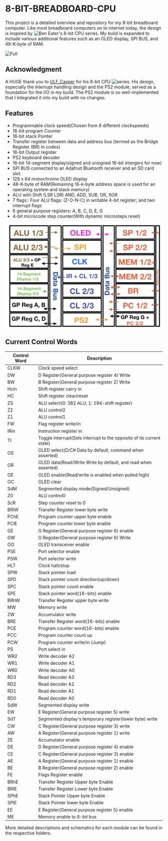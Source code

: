 # 8-BIT-BREADBOARD-CPU
This project is a detailed overview and repository for my 8-bit breadboard computer. Like most breadboard computers on te internet today, the design is inspired by ![Ben Eater's 8-bit CPU series](https://www.youtube.com/watch?v=HyznrdDSSGM&list=PLowKtXNTBypGqImE405J2565dvjafglHU). My build is expanded to include various additional features such as an OLED display, SPI BUS, and 48-K-byte of RAM.


![Full](https://github.com/Fadil-1/8-BIT-BREADBOARD-CPU/blob/main/images/full_cropped.png?raw=true)


## Acknowledgment

A HUGE thank you to [ULF_Casper](https://github.com/DerULF1) for his 8-bit CPU ![series](https://www.youtube.com/watch?v=yACH8p4KfyQ&list=PL5-Ar_CvItgaP27eT_C7MnCiubkyaEqF0). His design, especially the interrupt handling design and the PS2 module, served as a foundation for the I/O in my build. The PS2 module is so well-implemented that I integrated it into my build with no changes.


## Features

- Programmable clock speed(Chosen from 8 different clockspeeds)
- 16-bit program Counter
- 16-bit stack Pointer
- Transfer register between data and address bus (termed as the Bridge Register (BR) in codes)
- 16-bit Output register
- PS2 keyboard decoder
- 16-bit 14-segment display(signed and unsigned 16-bit intergers for now)
- SPI BUS connected to an Adafruit Bluetooth receiver and an SD card slot.
- 128 x 64 monochrome OLED display
- 48-K-byte of RAM(Remaining 16-k-byte address space is used for an operating system and stack memory)
- ALU with Shift (LSR LSR) AND, ADD, SUB, OR, XOR
- 7 flags:: Four ALU flags: (Z-O-N-C) in writable 4-bit register; and two interrupt flags
- 6 general purpose registers: A, B, C, D, E, G
- 4-bit microcode step counter(With dynamic microsteps reset)


![Breadboard Layout](https://github.com/Fadil-1/8-BIT-BREADBOARD-CPU/blob/main/images/layout.jpeg?raw=true)


## Current Control Words

| Control Word  |                               Description                              |
| ------------- | -----------------------------------------------------------------------|
| CLKW          |  Clock speed select                                                    |
| DW            |  D Register(General purpose register 4) Write                          |
| BW            |  B Register(General purpose register 2) Write                          |
| Hcin          |  Shift register carry in                                               |
| HC            |  Shift register clear/reset                                            |
| ZS            |  ALU select(0: 382 ALU; 1: 194-shift register)                         |
| Z2            |  ALU control2                                                          |
| Z1            |  ALU control1                                                          |
| FW            |  Flag register write/in                                                |
| IRin          |  Instruction register in                                               |
| TI            |  Toggle interrupt(Sets interrupt to the opposite of its current state) |
| OS            |  OLED select(D/C# Data by default, command when asserted)              |
| OR            |  OLED data(Read/Write Write by default, and read when asserted)        |
| OE            |  OLED enable(Read/write is enabled when pulled high)                   |
| OC            |  OLED clear                                                            |
| SdM           |  Segmented display mode(Signed/Unsigned)                               |
| Z0            |  ALU control0                                                          |
| ScR           |  Step counter reset to 0                                               |
| BRlW          |  Transfer Register lower byte write                                    |
| PChE          |  Program counter upper byte enable                                     |
| PClE          |  Program counter lower byte enable                                     |
| GE            |  G Register(General purpose register 6) enable                         |
| GW            |  G Register(General purpose register 6) Write                          |
| OO            |  OLED transceiver enable                                               |
| PSE           |  Port selector enable                                                  |
| PSW           |  Port selector write                                                   |
| HLT           |  Clock halt/stop                                                       |
| SPW           |  Stack pointer load                                                    |
| SPD           |  Stack pointer count direction(up/down)                                |
| SPC           |  Stack pointer count enable                                            |
| SPE           |  Stack pointer word(16-bits) enable                                    |
| BRhW          |  Transfer Register upper byte write                                    |
| MW            |  Memory write                                                          |
| ZW            |  Accumulator write                                                     |
| BRE           |  Transfer Register word(16-bits) enable                                |
| PCE           |  Program counter word(16-bits) enable                                  |
| PCC           |  Program counter count up                                              |
| PCW           |  Program counter write/in (Jump)                                       |
| PS            |  Port select in                                                        |
| WR2           |  Write decoder A2                                                      |
| WR1           |  Write decoder A1                                                      |
| WR0           |  Write decoder A0                                                      |
| RD3           |  Read decoder A3                                                       |
| RD2           |  Read decoder A2                                                       |
| RD1           |  Read decoder A1                                                       |
| RD0           |  Read decoder A0                                                       |
| SdW           |  Segmented display write                                               |
| EW            |  E Register(General purpose register 5) write                          |
| SdT           |  Segmented display's temporary register(lower byte) write              |
| CW            |  C Register(General purpose register 3) write                          |
| AW            |  A Register(General purpose register 1) write                          |
| ZE            |  Accumulator enable                                                    |
| DE            |  D Register(General purpose register 4) enable                         |
| CE            |  C Register(General purpose register 3) enable                         |
| AE            |  A Register(General purpose register 1) enable                         |
| BE            |  B Register(General purpose register 2) enable                         |
| FE            |  Flags Register enable                                                 |
| BRhE          |  Transfer Register Upper byte Enable                                   |
| BRlE          |  Transfer Register Lower byte Enable                                   |
| SPhE          |  Stack Pointer Upper byte Enable                                       |
| SPlE          |  Stack Pointer lower byte Enable                                       |
| EE            |  E Register(General purpose register 5) enable                         |
| ME            |  Memory enable to 8-bit bus                                            |

More detailed descriptions and schematics for each module can be found in the respective folders.

